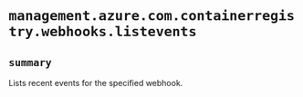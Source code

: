 # `management.azure.com.containerregistry.webhooks.listevents`

## `summary`
Lists recent events for the specified webhook.


